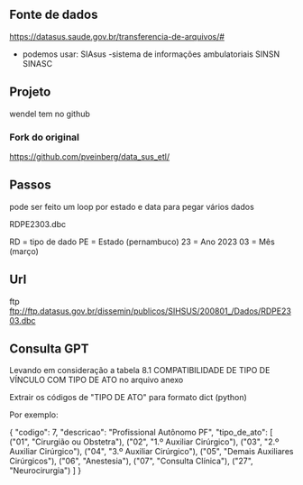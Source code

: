 
## Fonte de dados

https://datasus.saude.gov.br/transferencia-de-arquivos/#


* podemos usar:
SIAsus  -sistema de informações ambulatoriais
SINSN
SINASC

## Projeto
wendel tem no github

### Fork do original
https://github.com/pveinberg/data_sus_etl/


## Passos

pode ser feito um loop por estado e data para pegar vários dados

RDPE2303.dbc

RD = tipo de dado
PE = Estado (pernambuco)
23 = Ano 2023
03 = Mês (março)

## Url
ftp ftp://ftp.datasus.gov.br/dissemin/publicos/SIHSUS/200801_/Dados/RDPE2303.dbc

## Consulta GPT

Levando em consideração a tabela 8.1 COMPATIBILIDADE DE TIPO DE VÍNCULO COM TIPO DE ATO no arquivo anexo

Extrair os códigos de "TIPO DE ATO" para formato dict (python)

Por exemplo:

{
    "codigo": 7,
    "descricao": "Profissional Autônomo PF",
    "tipo_de_ato": [
        ("01", "Cirurgião ou Obstetra"),
        ("02", "1.º Auxiliar Cirúrgico"),
        ("03", "2.º Auxiliar Cirúrgico"),
        ("04", "3.º Auxiliar Cirúrgico"),
        ("05", "Demais Auxiliares Cirúrgicos"),
        ("06", "Anestesia"),
        ("07", "Consulta Clínica"),
        ("27", "Neurocirurgia")
    ]
}

